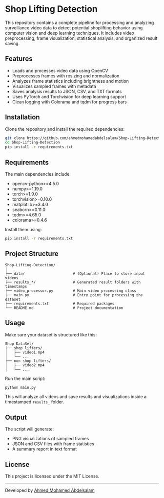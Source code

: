 # Shop Lifting Detection

This repository contains a complete pipeline for processing and analyzing surveillance video data to detect potential shoplifting behavior using computer vision and deep learning techniques. It includes video preprocessing, frame visualization, statistical analysis, and organized result saving.

## Features

- Loads and processes video data using OpenCV
- Preprocesses frames with resizing and normalization
- Analyzes frame statistics including brightness and motion
- Visualizes sampled frames with metadata
- Saves analysis results to JSON, CSV, and TXT formats
- Uses PyTorch and Torchvision for deep learning support
- Clean logging with Colorama and tqdm for progress bars

## Installation

Clone the repository and install the required dependencies:

```bash
git clone https://github.com/ahmedmohamedabdelsalam/Shop-Lifting-Detection.git
cd Shop-Lifting-Detection
pip install -r requirements.txt
```

## Requirements

The main dependencies include:

- opencv-python>=4.5.0
- numpy>=1.19.0
- torch>=1.9.0
- torchvision>=0.10.0
- matplotlib>=3.4.0
- seaborn>=0.11.0
- tqdm>=4.65.0
- colorama>=0.4.6

Install them using:

```bash
pip install -r requirements.txt
```

## Project Structure

```
Shop-Lifting-Detection/
│
├── data/                      # (Optional) Place to store input videos
├── results_*/                 # Generated result folders with timestamps
├── video_processor.py         # Main video processing class
├── main.py                    # Entry point for processing the dataset
├── requirements.txt           # Required packages
└── README.md                  # Project documentation
```

## Usage

Make sure your dataset is structured like this:

```
Shop DataSet/
├── shop lifters/
│   ├── video1.mp4
│   └── ...
├── non shop lifters/
│   ├── video2.mp4
│   └── ...
```

Run the main script:

```bash
python main.py
```

This will analyze all videos and save results and visualizations inside a timestamped `results_` folder.

## Output

The script will generate:

- PNG visualizations of sampled frames
- JSON and CSV files with frame statistics
- A summary report in text format

## License

This project is licensed under the MIT License.

---

Developed by [Ahmed Mohamed Abdelsalam](https://github.com/ahmedmohamedabdelsalam)
